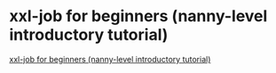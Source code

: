 # xxl-job for beginners (nanny-level introductory tutorial)
[xxl-job for beginners (nanny-level introductory tutorial)](https://aiwithcloud.com/2022/09/19/xxl_job_for_beginners_nanny_level_introductory_tutorial/)